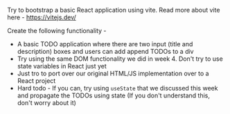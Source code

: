 Try to bootstrap a basic React application using vite.
Read more about vite here - https://vitejs.dev/

Create the following functionality -

- A basic TODO application where there are two input (title and description) boxes and users can add append TODOs to a div
- Try using the same DOM functionality we did in week 4. Don't try to use state variables in React just yet
- Just tro to port over our original HTML/JS implementation over to a React project
- Hard todo - If you can, try using `useState` that we discussed this week and propagate the TODOs using state (If you don't understand this, don't worry about it)
